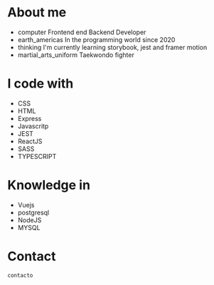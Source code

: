 # About me
- computer Frontend end Backend Developer 
- earth_americas In the programming world since 2020
- thinking I'm currently learning storybook, jest and framer motion
- martial_arts_uniform Taekwondo fighter

# I code with
 - CSS
 - HTML
 - Express
 - Javascritp
 - JEST
 - ReactJS
 - SASS
 - TYPESCRIPT
 
# Knowledge in
  - Vuejs 
  - postgresql
  - NodeJS
  - MYSQL

#  Contact

`contacto`


<!---
Nelson0Simao/Nelson0Simao is a ✨ special ✨ repository because its `README.md` (this file) appears on your GitHub profile.
You can click the Preview link to take a look at your changes.
--->
